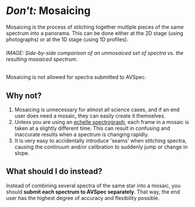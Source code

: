 # *Don't:* Mosaicing

Mosaicing is the process of stitching together multiple pieces of the same spectrum into a panorama. This can be done either at the 2D stage (using photographs) or at the 1D stage (using 1D profiles).

###### IMAGE: Side-by-side comparison of an unmosaiced set of spectra vs. the resulting mosaiced spectrum.

Mosaicing is not allowed for spectra submitted to AVSpec.

## Why not?

1. Mosaicing is unnecessary for almost all science cases, and if an end user does need a mosaic, they can easily create it themselves.
2. Unless you are using an [echelle spectrograph](), each frame in a mosaic is taken at a slightly different time. This can result in confusing and inaccurate results when a spectrum is changing rapidly.
3. It is very easy to accidentally introduce 'seams' when stitching spectra, causing the continuum and/or calibration to suddenly jump or change in slope.

## What should I do instead?

Instead of combining several spectra of the same star into a mosaic, you should **submit each spectrum to AVSpec separately**. That way, the end user has the highest degree of accuracy and flexibility possible.
